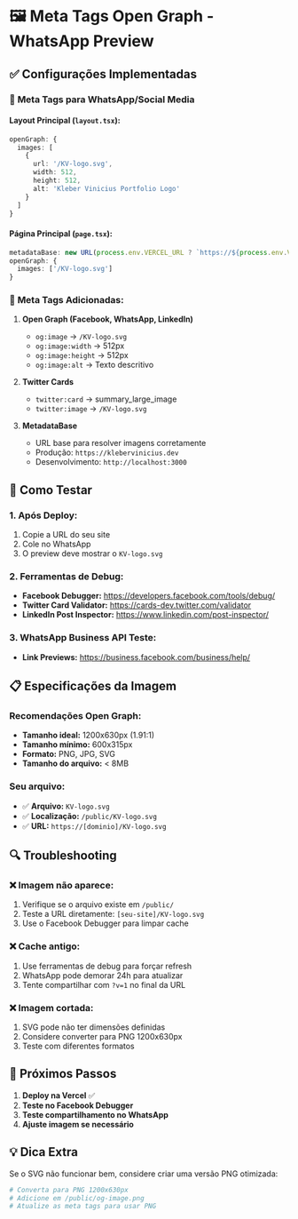 # 🖼️ Meta Tags Open Graph - WhatsApp Preview

## ✅ Configurações Implementadas

### 📱 **Meta Tags para WhatsApp/Social Media**

#### **Layout Principal (`layout.tsx`):**
```typescript
openGraph: {
  images: [
    {
      url: '/KV-logo.svg',
      width: 512,
      height: 512,
      alt: 'Kleber Vinicius Portfolio Logo'
    }
  ]
}
```

#### **Página Principal (`page.tsx`):**
```typescript
metadataBase: new URL(process.env.VERCEL_URL ? `https://${process.env.VERCEL_URL}` : 'http://localhost:3000'),
openGraph: {
  images: ['/KV-logo.svg']
}
```

### 🔧 **Meta Tags Adicionadas:**

1. **Open Graph (Facebook, WhatsApp, LinkedIn)**
   - `og:image` → `/KV-logo.svg`
   - `og:image:width` → 512px
   - `og:image:height` → 512px
   - `og:image:alt` → Texto descritivo

2. **Twitter Cards**
   - `twitter:card` → summary_large_image
   - `twitter:image` → `/KV-logo.svg`

3. **MetadataBase**
   - URL base para resolver imagens corretamente
   - Produção: `https://klebervinicius.dev`
   - Desenvolvimento: `http://localhost:3000`

## 🎯 **Como Testar**

### **1. Após Deploy:**
1. Copie a URL do seu site
2. Cole no WhatsApp
3. O preview deve mostrar o `KV-logo.svg`

### **2. Ferramentas de Debug:**
- **Facebook Debugger:** https://developers.facebook.com/tools/debug/
- **Twitter Card Validator:** https://cards-dev.twitter.com/validator
- **LinkedIn Post Inspector:** https://www.linkedin.com/post-inspector/

### **3. WhatsApp Business API Teste:**
- **Link Previews:** https://business.facebook.com/business/help/

## 📋 **Especificações da Imagem**

### **Recomendações Open Graph:**
- **Tamanho ideal:** 1200x630px (1.91:1)
- **Tamanho mínimo:** 600x315px
- **Formato:** PNG, JPG, SVG
- **Tamanho do arquivo:** < 8MB

### **Seu arquivo:**
- ✅ **Arquivo:** `KV-logo.svg`
- ✅ **Localização:** `/public/KV-logo.svg`
- ✅ **URL:** `https://[dominio]/KV-logo.svg`

## 🔍 **Troubleshooting**

### ❌ **Imagem não aparece:**
1. Verifique se o arquivo existe em `/public/`
2. Teste a URL diretamente: `[seu-site]/KV-logo.svg`
3. Use o Facebook Debugger para limpar cache

### ❌ **Cache antigo:**
1. Use ferramentas de debug para forçar refresh
2. WhatsApp pode demorar 24h para atualizar
3. Tente compartilhar com `?v=1` no final da URL

### ❌ **Imagem cortada:**
1. SVG pode não ter dimensões definidas
2. Considere converter para PNG 1200x630px
3. Teste com diferentes formatos

## 🚀 **Próximos Passos**

1. **Deploy na Vercel** ✅
2. **Teste no Facebook Debugger**
3. **Teste compartilhamento no WhatsApp**
4. **Ajuste imagem se necessário**

## 💡 **Dica Extra**

Se o SVG não funcionar bem, considere criar uma versão PNG otimizada:
```bash
# Converta para PNG 1200x630px
# Adicione em /public/og-image.png
# Atualize as meta tags para usar PNG
```
